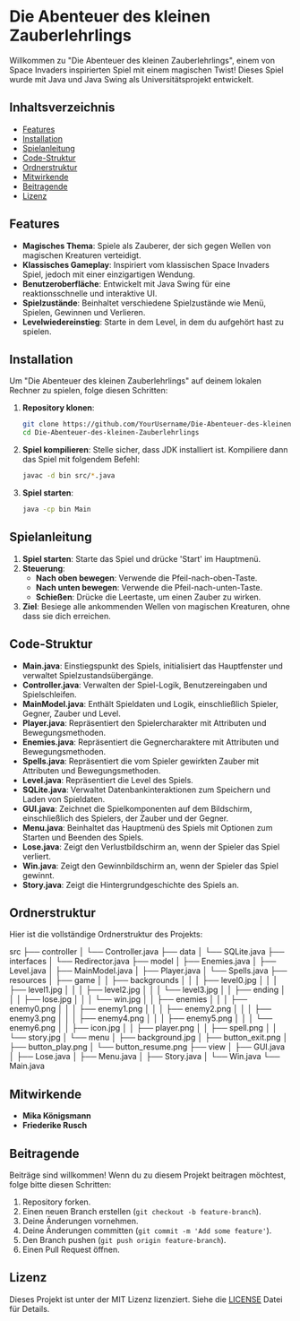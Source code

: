 # Die Abenteuer des kleinen Zauberlehrlings

Willkommen zu "Die Abenteuer des kleinen Zauberlehrlings", einem von Space Invaders inspirierten Spiel mit einem magischen Twist! Dieses Spiel wurde mit Java und Java Swing als Universitätsprojekt entwickelt.

## Inhaltsverzeichnis
- [Features](#features)
- [Installation](#installation)
- [Spielanleitung](#spielanleitung)
- [Code-Struktur](#code-struktur)
- [Ordnerstruktur](#ordnerstruktur)
- [Mitwirkende](#mitwirkende)
- [Beitragende](#beitragende)
- [Lizenz](#lizenz)

## Features
- **Magisches Thema**: Spiele als Zauberer, der sich gegen Wellen von magischen Kreaturen verteidigt.
- **Klassisches Gameplay**: Inspiriert vom klassischen Space Invaders Spiel, jedoch mit einer einzigartigen Wendung.
- **Benutzeroberfläche**: Entwickelt mit Java Swing für eine reaktionsschnelle und interaktive UI.
- **Spielzustände**: Beinhaltet verschiedene Spielzustände wie Menü, Spielen, Gewinnen und Verlieren.
- **Levelwiedereinstieg**: Starte in dem Level, in dem du aufgehört hast zu spielen.

## Installation
Um "Die Abenteuer des kleinen Zauberlehrlings" auf deinem lokalen Rechner zu spielen, folge diesen Schritten:

1. **Repository klonen**:
    ```bash
    git clone https://github.com/YourUsername/Die-Abenteuer-des-kleinen-Zauberlehrlings.git
    cd Die-Abenteuer-des-kleinen-Zauberlehrlings
    ```

2. **Spiel kompilieren**:
    Stelle sicher, dass JDK installiert ist. Kompiliere dann das Spiel mit folgendem Befehl:
    ```bash
    javac -d bin src/*.java
    ```

3. **Spiel starten**:
    ```bash
    java -cp bin Main
    ```

## Spielanleitung
1. **Spiel starten**: Starte das Spiel und drücke 'Start' im Hauptmenü.
2. **Steuerung**:
    - **Nach oben bewegen**: Verwende die Pfeil-nach-oben-Taste.
    - **Nach unten bewegen**: Verwende die Pfeil-nach-unten-Taste.
    - **Schießen**: Drücke die Leertaste, um einen Zauber zu wirken.
3. **Ziel**: Besiege alle ankommenden Wellen von magischen Kreaturen, ohne dass sie dich erreichen.

## Code-Struktur
- **Main.java**: Einstiegspunkt des Spiels, initialisiert das Hauptfenster und verwaltet Spielzustandsübergänge.
- **Controller.java**: Verwalten der Spiel-Logik, Benutzereingaben und Spielschleifen.
- **MainModel.java**: Enthält Spieldaten und Logik, einschließlich Spieler, Gegner, Zauber und Level.
- **Player.java**: Repräsentiert den Spielercharakter mit Attributen und Bewegungsmethoden.
- **Enemies.java**: Repräsentiert die Gegnercharaktere mit Attributen und Bewegungsmethoden.
- **Spells.java**: Repräsentiert die vom Spieler gewirkten Zauber mit Attributen und Bewegungsmethoden.
- **Level.java**: Repräsentiert die Level des Spiels.
- **SQLite.java**: Verwaltet Datenbankinteraktionen zum Speichern und Laden von Spieldaten.
- **GUI.java**: Zeichnet die Spielkomponenten auf dem Bildschirm, einschließlich des Spielers, der Zauber und der Gegner.
- **Menu.java**: Beinhaltet das Hauptmenü des Spiels mit Optionen zum Starten und Beenden des Spiels.
- **Lose.java**: Zeigt den Verlustbildschirm an, wenn der Spieler das Spiel verliert.
- **Win.java**: Zeigt den Gewinnbildschirm an, wenn der Spieler das Spiel gewinnt.
- **Story.java**: Zeigt die Hintergrundgeschichte des Spiels an.

## Ordnerstruktur
Hier ist die vollständige Ordnerstruktur des Projekts:

src
├── controller
│ └── Controller.java
├── data
│ └── SQLite.java
├── interfaces
│ └── Redirector.java
├── model
│ ├── Enemies.java
│ ├── Level.java
│ ├── MainModel.java
│ ├── Player.java
│ └── Spells.java
├── resources
│ ├── game
│ │ ├── backgrounds
│ │ │ ├── level0.jpg
│ │ │ ├── level1.jpg
│ │ │ ├── level2.jpg
│ │ │ └── level3.jpg
│ │ ├── ending
│ │ │ ├── lose.jpg
│ │ │ └── win.jpg
│ │ ├── enemies
│ │ │ ├── enemy0.png
│ │ │ ├── enemy1.png
│ │ │ ├── enemy2.png
│ │ │ ├── enemy3.png
│ │ │ ├── enemy4.png
│ │ │ ├── enemy5.png
│ │ │ └── enemy6.png
│ │ ├── icon.jpg
│ │ ├── player.png
│ │ ├── spell.png
│ │ └── story.jpg
│ └── menu
│ ├── background.jpg
│ ├── button_exit.png
│ ├── button_play.png
│ └── button_resume.png
├── view
│ ├── GUI.java
│ ├── Lose.java
│ ├── Menu.java
│ ├── Story.java
│ └── Win.java
└── Main.java


## Mitwirkende
- **Mika Königsmann**
- **Friederike Rusch**

## Beitragende
Beiträge sind willkommen! Wenn du zu diesem Projekt beitragen möchtest, folge bitte diesen Schritten:

1. Repository forken.
2. Einen neuen Branch erstellen (`git checkout -b feature-branch`).
3. Deine Änderungen vornehmen.
4. Deine Änderungen committen (`git commit -m 'Add some feature'`).
5. Den Branch pushen (`git push origin feature-branch`).
6. Einen Pull Request öffnen.

## Lizenz
Dieses Projekt ist unter der MIT Lizenz lizenziert. Siehe die [LICENSE](LICENSE) Datei für Details.
